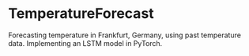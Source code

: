 # TemperatureForecast
Forecasting temperature in Frankfurt, Germany, using past temperature data. Implementing an LSTM model in PyTorch.
